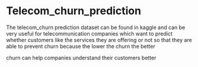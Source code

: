 # Telecom_churn_prediction
The telecom_churn prediction dataset can be found in kaggle and can be very useful for telecommunication companies which want to predict whether customers like the services they are offering or not 
so that they are able to prevent churn because the lower the churn the better

churn can help companies understand their customers better 
